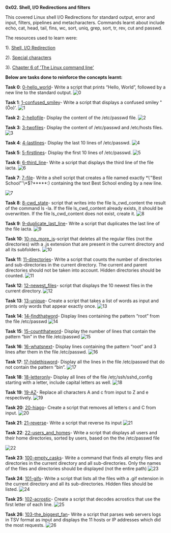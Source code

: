 **0x02. Shell, I/O Redirections and filters**

This covered Linux shell I/O Redirections for standard output, error and input, filters, pipelines and metacharacters. Commands learnt about include echo, cat, head, tail, fins, wc, sort, uniq, grep, sort, tr, rev, cut and passwd.

The resources used to learn were:

1). [Shell, I/O Redirection](https://linuxcommand.org/lc3_lts0070.php)

2). [Special characters](https://mywiki.wooledge.org/BashGuide/SpecialCharacters)

3). [Chapter 6 of 'The Linux command line'](https://linuxcommand.org/tlcl.php)

**Below are tasks done to reinforce the concepts learnt:**

**Task 0**: [0-hello_world](https://github.com/Muthoni-Maryanne/alx-system_engineering-devops/blob/main/0x02-shell_redirections/0-hello_world)- Write a script that prints “Hello, World”, followed by a new line to the standard output.
![0](https://github.com/Muthoni-Maryanne/alx-system_engineering-devops/assets/107298263/c29a8e32-974a-45e3-8280-c499198b85e6)

**Task 1**: [1-confused_smiley](https://github.com/Muthoni-Maryanne/alx-system_engineering-devops/blob/main/0x02-shell_redirections/1-confused_smiley)- Write a script that displays a confused smiley "(Ôo)'.
![1](https://github.com/Muthoni-Maryanne/alx-system_engineering-devops/assets/107298263/40ad6438-4612-4860-9ee7-87d47b13298b)

**Task 2**: [2-hellofile](https://github.com/Muthoni-Maryanne/alx-system_engineering-devops/blob/main/0x02-shell_redirections/2-hellofile)- Display the content of the /etc/passwd file.
![2](https://github.com/Muthoni-Maryanne/alx-system_engineering-devops/assets/107298263/d17024e0-b768-49b2-907f-5eec9fef0770)

**Task 3**: [3-twofiles](https://github.com/Muthoni-Maryanne/alx-system_engineering-devops/blob/main/0x02-shell_redirections/3-twofiles)- Display the content of /etc/passwd and /etc/hosts files.
![3](https://github.com/Muthoni-Maryanne/alx-system_engineering-devops/assets/107298263/a77591b6-823f-42f3-bd5e-3a65764a5364)


**Task 4**: [4-lastlines](https://github.com/Muthoni-Maryanne/alx-system_engineering-devops/blob/main/0x02-shell_redirections/4-lastlines)- Display the last 10 lines of /etc/passwd.
![4](https://github.com/Muthoni-Maryanne/alx-system_engineering-devops/assets/107298263/2c6fdd5d-47fc-4f20-91cb-6ad64de8560f)


**Task 5**: [5-firstlines](https://github.com/Muthoni-Maryanne/alx-system_engineering-devops/blob/main/0x02-shell_redirections/5-firstlines)- Display the first 10 lines of /etc/passwd.
![5](https://github.com/Muthoni-Maryanne/alx-system_engineering-devops/assets/107298263/d86229ac-c751-47aa-8724-b81e334494e3)

**Task 6**: [6-third_line](https://github.com/Muthoni-Maryanne/alx-system_engineering-devops/blob/main/0x02-shell_redirections/6-third_line)- Write a script that displays the third line of the file iacta.
![6](https://github.com/Muthoni-Maryanne/alx-system_engineering-devops/assets/107298263/410b4d9b-fe2c-43ed-99fd-5fe53b0045d0)


**Task 7**: [7-file](https://github.com/Muthoni-Maryanne/alx-system_engineering-devops/blob/main/0x02-shell_redirections/7-file)- Write a shell script that creates a file named exactly \*\\'"Best School"\'\\*$\?\*\*\*\*\*:) containing the text Best School ending by a new line.

![7](https://github.com/Muthoni-Maryanne/alx-system_engineering-devops/assets/107298263/e9684ba6-5cd6-4250-9888-fa655291e95d)


**Task 8**: [8-cwd_state](https://github.com/Muthoni-Maryanne/alx-system_engineering-devops/blob/main/0x02-shell_redirections/8-cwd_state)- script that writes into the file ls_cwd_content the result of the command ls -la. If the file ls_cwd_content already exists, it should be overwritten. If the file ls_cwd_content does not exist, create it.
![8](https://github.com/Muthoni-Maryanne/alx-system_engineering-devops/assets/107298263/51d21eeb-7c44-4e88-b6d6-0b1b23fbab41)

**Task 9**: [9-duplicate_last_line](https://github.com/Muthoni-Maryanne/alx-system_engineering-devops/blob/main/0x02-shell_redirections/9-duplicate_last_line)- Write a script that duplicates the last line of the file iacta.
![9](https://github.com/Muthoni-Maryanne/alx-system_engineering-devops/assets/107298263/adf7c1fa-7fba-494c-a10b-0b76da010b47)

**Task 10**: [10-no_more_js](https://github.com/Muthoni-Maryanne/alx-system_engineering-devops/blob/main/0x02-shell_redirections/10-no_more_js)-script that deletes all the regular files (not the directories) with a .js extension that are present in the current directory and all its subfolders.
![10](https://github.com/Muthoni-Maryanne/alx-system_engineering-devops/assets/107298263/678ea5af-5164-4684-89b5-d6c86d9e8b33)

**Task 11**: [11-directories](https://github.com/Muthoni-Maryanne/alx-system_engineering-devops/blob/main/0x02-shell_redirections/11-directories)- Write a script that counts the number of directories and sub-directories in the current directory. The current and parent directories should not be taken into account. Hidden directories should be counted.
![11](https://github.com/Muthoni-Maryanne/alx-system_engineering-devops/assets/107298263/d38b230a-637a-425b-8513-dd952353dd15)

**Task 12**: [12-newest_files](https://github.com/Muthoni-Maryanne/alx-system_engineering-devops/blob/main/0x02-shell_redirections/12-newest_files)- script that displays the 10 newest files in the current directory.
![12](https://github.com/Muthoni-Maryanne/alx-system_engineering-devops/assets/107298263/2d3effe8-bd3c-4bd8-a0f2-507cbcc1f8be)

**Task 13**: [13-unique](https://github.com/Muthoni-Maryanne/alx-system_engineering-devops/blob/main/0x02-shell_redirections/13-unique)- Create a script that takes a list of words as input and prints only words that appear exactly once.
![13](https://github.com/Muthoni-Maryanne/alx-system_engineering-devops/assets/107298263/3f150950-e31c-49a3-8932-834c0ff100b9)

**Task 14**: [14-findthatword](https://github.com/Muthoni-Maryanne/alx-system_engineering-devops/blob/main/0x02-shell_redirections/14-findthatword)- Display lines containing the pattern “root” from the file /etc/passwd
![14](https://github.com/Muthoni-Maryanne/alx-system_engineering-devops/assets/107298263/730894a8-9888-4c24-aff0-7e01c959b4f1)

**Task 15**: [15-countthatword](https://github.com/Muthoni-Maryanne/alx-system_engineering-devops/blob/main/0x02-shell_redirections/15-countthatword)- Display the number of lines that contain the pattern “bin” in the file /etc/passwd
![15](https://github.com/Muthoni-Maryanne/alx-system_engineering-devops/assets/107298263/68b7a3fa-a762-4e11-841c-2c53a00abb81)

**Task 16**: [16-whatsnext](https://github.com/Muthoni-Maryanne/alx-system_engineering-devops/blob/main/0x02-shell_redirections/16-whatsnext)- Display lines containing the pattern “root” and 3 lines after them in the file /etc/passwd.
![16](https://github.com/Muthoni-Maryanne/alx-system_engineering-devops/assets/107298263/05296d41-2f20-45f9-b03e-23b1c0822bdd)

**Task 17**: [17-hidethisword](https://github.com/Muthoni-Maryanne/alx-system_engineering-devops/blob/main/0x02-shell_redirections/17-hidethisword)- Display all the lines in the file /etc/passwd that do not contain the pattern “bin”.
![17](https://github.com/Muthoni-Maryanne/alx-system_engineering-devops/assets/107298263/c806f120-3571-412c-b220-5ee046ffa7ef)

**Task 18**: [18-letteronly](https://github.com/Muthoni-Maryanne/alx-system_engineering-devops/blob/main/0x02-shell_redirections/18-letteronly)- Display all lines of the file /etc/ssh/sshd_config starting with a letter, include capital letters as well.
![18](https://github.com/Muthoni-Maryanne/alx-system_engineering-devops/assets/107298263/cb522abd-df90-4fa9-8b47-6fac6d00f3d1)

**Task 19**: [19-AZ](https://github.com/Muthoni-Maryanne/alx-system_engineering-devops/blob/main/0x02-shell_redirections/19-AZ)- Replace all characters A and c from input to Z and e respectively.
![19](https://github.com/Muthoni-Maryanne/alx-system_engineering-devops/assets/107298263/726b1b73-0bfd-4f83-a707-ed3405ea0e77)

**Task 20**: [20-hiago](https://github.com/Muthoni-Maryanne/alx-system_engineering-devops/blob/main/0x02-shell_redirections/20-hiago)- Create a script that removes all letters c and C from input.
![20](https://github.com/Muthoni-Maryanne/alx-system_engineering-devops/assets/107298263/7281796a-8572-4f44-9fa5-5d861b2c2449)

**Task 21**: [21-reverse](https://github.com/Muthoni-Maryanne/alx-system_engineering-devops/blob/main/0x02-shell_redirections/21-reverse)- Write a script that reverse its input
![21](https://github.com/Muthoni-Maryanne/alx-system_engineering-devops/assets/107298263/2a524739-25b9-406c-aaf8-7ee956487ee3)

**Task 22**: [22-users_and_homes](https://github.com/Muthoni-Maryanne/alx-system_engineering-devops/blob/main/0x02-shell_redirections/22-users_and_homes)- Write a script that displays all users and their home directories, sorted by users, based on the the /etc/passwd file

![22](https://github.com/Muthoni-Maryanne/alx-system_engineering-devops/assets/107298263/5f4c8d5f-b1d9-4d93-8722-66290b2ec127)

**Task 23**: [100-empty_casks](https://github.com/Muthoni-Maryanne/alx-system_engineering-devops/blob/main/0x02-shell_redirections/100-empty_casks)- Write a command that finds all empty files and directories in the current directory and all sub-directories.
Only the names of the files and directories should be displayed (not the entire path)
![23](https://github.com/Muthoni-Maryanne/alx-system_engineering-devops/assets/107298263/25dcb665-1cd3-42bc-8728-d5a8868bdf65)

**Task 24**: [101-gifs](https://github.com/Muthoni-Maryanne/alx-system_engineering-devops/blob/main/0x02-shell_redirections/101-gifs)- Write a script that lists all the files with a .gif extension in the current directory and all its sub-directories.
Hidden files should be listed.
![24](https://github.com/Muthoni-Maryanne/alx-system_engineering-devops/assets/107298263/dc8556ac-ff8e-43d2-b456-5c8a82c9a5da)

**Task 25**: [102-acrostic](https://github.com/Muthoni-Maryanne/alx-system_engineering-devops/blob/main/0x02-shell_redirections/102-acrostic)- Create a script that decodes acrostics that use the first letter of each line.
![25](https://github.com/Muthoni-Maryanne/alx-system_engineering-devops/assets/107298263/9f0a0c2e-a9e8-413a-80ed-682c41f3db3f)

**Task 26**: [103-the_biggest_fan](https://github.com/Muthoni-Maryanne/alx-system_engineering-devops/blob/main/0x02-shell_redirections/103-the_biggest_fan)- Write a script that parses web servers logs in TSV format as input and displays the 11 hosts or IP addresses which did the most requests.
![26](https://github.com/Muthoni-Maryanne/alx-system_engineering-devops/assets/107298263/dfe21665-63bc-4b23-b6c6-2b7a6d4eca1b)



